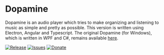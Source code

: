 # Dopamine
Dopamine is an audio player which tries to make organizing and listening to music as simple and pretty as possible. This version is written using Electron, Angular and Typescript. The original Dopamine (for Windows), which is written in WPF and C#, remains available <a href="https://github.com/digimezzo/dopamine">here</a>.

[![Release](https://img.shields.io/github/release/digimezzo/dopamine-electron.svg?style=flat-square)](https://github.com/digimezzo/dopamine-electron/releases/latest)
[![Issues](https://img.shields.io/github/issues/digimezzo/dopamine-electron.svg?style=flat-square)](https://github.com/digimezzo/dopamine-electron/issues)
[![Donate](https://img.shields.io/badge/Donate-PayPal-green.svg)](https://www.paypal.com/cgi-bin/webscr?cmd=_s-xclick&hosted_button_id=MQALEWTEZ7HX8)
